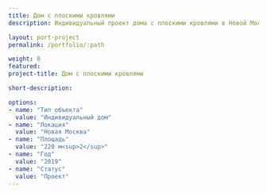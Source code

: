 ```yaml
---
title: Дом с плоскими кровлями
description: Индивидуальный проект дома с плоскими кровлями в Новой Москве от архитектурного бюро А510. Индивидуальное проектирование на заказ.

layout: port-project
permalink: /portfolio/:path

weight: 8
featured:
project-title: Дом с плоскими кровлями

short-description: 

options:
- name: "Тип объекта"
  value: "Индивидуальный дом"
- name: "Локация"
  value: "Новая Москва"
- name: "Площадь"
  value: "220 м<sup>2</sup>"
- name: "Год"
  value: "2019"
- name: "Статус"
  value: "Проект"
---
```

